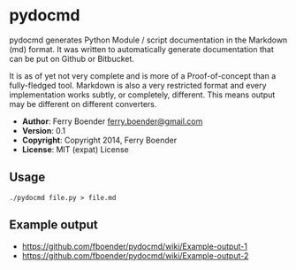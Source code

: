 pydocmd
=======

pydocmd generates Python Module / script documentation in the Markdown (md)
format. It was written to automatically generate documentation that can be put
on Github or Bitbucket.

It is as of yet not very complete and is more of a Proof-of-concept than a
fully-fledged tool. Markdown is also a very restricted format and every
implementation works subtly, or completely, different. This means output
may be different on different converters.

* __Author__: Ferry Boender <ferry.boender@gmail.com>
* __Version__: 0.1
* __Copyright__: Copyright 2014, Ferry Boender
* __License__: MIT (expat) License

Usage
-----

    ./pydocmd file.py > file.md

Example output
--------------

* https://github.com/fboender/pydocmd/wiki/Example-output-1
* https://github.com/fboender/pydocmd/wiki/Example-output-2

